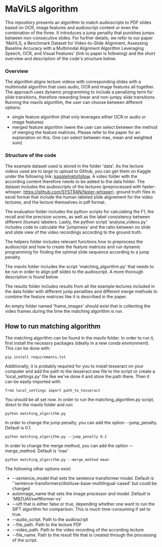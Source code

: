 # MaViLS algorithm
This repository presents an algorithm to match audioscripts to PDF slides based on OCR, image features and audioscript content or even the combination of the three. It introduces a jump penality that punishes jumps between non-consecutive slides. For further details, we refer to our paper 'MaViLS, a Benchmark Dataset for Video-to-Slide Alignment, Assessing Baseline Accuracy with a Multimodal Alignment Algorithm Leveraging Speech, OCR, and Visual Features' (link to paper is following) and the short overview and description of the code's structure below.

### Overview

The algorithm aligns lecture videos with corresponding slides with a multimodal algorithm that uses audio, OCR and image features all together. The approach uses dynamic programming to include a penalizing term for slide transitions, therefore rewarding linear and non-jumpy slide transitions. Running the mavils algorithm, the user can choose between different options:

* single feature algorithm (that only leverages either OCR or audio or image features)
* merged feature algorithm (were the user can select between the method of merging the feature matrices. Please refer to the paper for an explanation on this. One can select between max, mean and weighted sum)


### Structure of the code

The example dataset used is stored in the folder 'data'. As the lecture videos used are to large to upload to Github, you can get them on Kaggle under the following link: [kagglelinktofollow](https://kaggle.com/datasets/e98bcdecedc67af45204338260556f932f8ec426b81caed0130d2cce80c4ea84). A video folder with the according content therefore needs to be added to the data folder.
The dataset includes the audioscripts of the lectures (preprocessed with faster-whisper: https://github.com/SYSTRAN/faster-whisper), ground truth files in excel format that include the human labeled slide alignement for the video lectures, and the lecture themselves in pdf format.

The evaluation folder includes the python scripts for calculating the F1, the recall and the precision scores, as well as the label consistency between different (human) labelers. Lastly, the python script 'analyse_videos.py' includes code to calculate the 'jumpiness' and the ratio between no slide and slide view of the video recordings according to the ground truth. 

The helpers folder includes relevant functions how to preprocess the audioscript and how to create the feature matrices and run dynamic programming for finding the optimal slide sequence according to a jump penalty. 

The mavils folder includes the script 'matching_algorithm.py' that needs to be run in order to align pdf slides to the audioscript. A more thorough description is found below.

The results folder includes results from all the example lectures included in the data folder with different jump penalities and different merge methods to combine the feature matrices like it is described in the paper. 

An empty folder named 'frame_images' should exist that is collecting the video frames during the time the matching algorithm is run. 

## How to run matching algorithm

The matching algorithm can be found in the mavils folder. In order to run it, first install the neceasry packages (ideally in a new conda environment). This can be done with:

``pip install requirements.txt``

Additionally, it is probably required for you to install tesseract on your computer and add the path to the tesseract.exe file to the script or create a 'local_settings.py' file like we've done it and store the path there. Then it can be easily imported with:

``from local_settings import path_to_tesseract``

You should be all set now. In order to run the matching_algorithm.py script, direct to the mavils folder and run:

``python matching_algorithm.py``

In order to change the jump penalty, you can add the option --jump_penalty. Default is 0.1.

``python matching_algorithm.py --jump_penalty 0.2``

In order to change the merge method, you can add the option --merge_method. Default is 'max'

``python matching_algorithm.py --merge_method mean``

The following other options exist:

* --sentence_model that sets the sentence transformer model. Default is ''sentence-transformers/distiluse-base-multilingual-cased' but could be changed
* autoimage_name that sets the image processor and model. Default is 'MBZUAI/swiftformer-xs'
* --sift that is either false or true, depending whether one want to run the SIFT algorithm for comparison. This is much time-consuming if set to true.
* --audio_script. Path to the audioscript
* --file_path. Path to the lecture PDF
* --video_path. Path to the video recording of the according lecture
* --file_name. Path to the result file that is created through the processing of the script.




